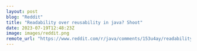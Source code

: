 ```yaml
---
layout: post
blog: "Reddit"
title: "Readability over reusability in java? Shoot"
date: 2023-07-19T12:48:23Z
image: images/reddit.png
remote_url: "https://www.reddit.com/r/java/comments/153u4ay/readability_over_reusability_in_java_shoot/"
---
```

